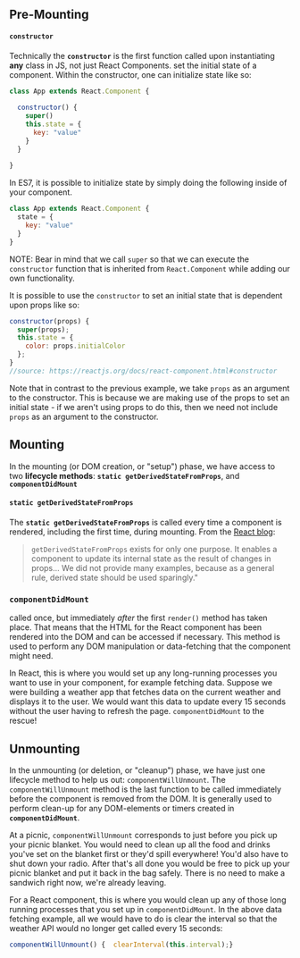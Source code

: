 ##  Pre-Mounting

#### `constructor`

Technically the **`constructor`** is the first function called upon instantiating **any** class in JS, not just React Components. set the initial state of a component. Within the constructor, one can initialize state like so:

```jsx
class App extends React.Component {
 
  constructor() {
    super()
    this.state = {
      key: "value"
    }
  }
 
}
```

In ES7, it is possible to initialize state by simply doing the following inside of your component.

```jsx
class App extends React.Component {
  state = {
    key: "value"
  }
}
```

NOTE: Bear in mind that we call `super` so that we can execute the `constructor` function that is inherited from `React.Component` while adding our own functionality.

It is possible to use the `constructor` to set an initial state that is dependent upon props like so:

```jsx
constructor(props) {
  super(props);
  this.state = {
    color: props.initialColor
  };
}
//source: https://reactjs.org/docs/react-component.html#constructor
```

Note that in contrast to the previous example, we take `props` as an argument to the constructor. This is because we are making use of the props to set an initial state - if we aren't using props to do this, then we need not include `props` as an argument to the constructor.

## Mounting

In the mounting (or DOM creation, or "setup") phase, we have access to two **lifecycle methods**: **`static getDerivedStateFromProps`**, and **`componentDidMount`**

#### `static getDerivedStateFromProps`

The **`static getDerivedStateFromProps`** is called every time a component is rendered, including the first time, during mounting. From the [React blog](https://reactjs.org/blog/2018/06/07/you-probably-dont-need-derived-state.html#when-to-use-derived-state):

> `getDerivedStateFromProps` exists for only one purpose. It enables a component to update its internal state as the result of changes in props... We did not provide many examples, because as a general rule, derived state should be used sparingly."

### `componentDidMount`

 called once, but immediately *after* the first `render()` method has taken place. That means that the HTML for the React component has been rendered into the DOM and can be accessed if necessary. This method is used to perform any DOM manipulation or data-fetching that the component might need.

In React, this is where you would set up any long-running processes you want to use in your component, for example fetching data. Suppose we were building a weather app that fetches data on the current weather and displays it to the user. We would want this data to update every 15 seconds without the user having to refresh the page. `componentDidMount` to the rescue!

## Unmounting

In the unmounting (or deletion, or "cleanup") phase, we have just one lifecycle method to help us out: `componentWillUnmount`. The `componentWillUnmount` method is the last function to be called immediately before the component is removed from the DOM. It is generally used to perform clean-up for any DOM-elements or timers created in **`componentDidMount`**.

At a picnic, `componentWillUnmount` corresponds to just before you pick up your picnic blanket. You would need to clean up all the food and drinks you've set on the blanket first or they'd spill everywhere! You'd also have to shut down your radio. After that's all done you would be free to pick up your picnic blanket and put it back in the bag safely. There is no need to make a sandwich right now, we're already leaving.

For a React component, this is where you would clean up any of those long running processes that you set up in `componentDidMount`. In the above data fetching example, all we would have to do is clear the interval so that the weather API would no longer get called every 15 seconds:

```jsx
componentWillUnmount() {  clearInterval(this.interval);}
```

